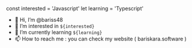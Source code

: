 const interested = 'Javascript'
let learning = 'Typescript'

- 👋 Hi, I’m @bariss48
- 👀 I’m interested in `${interested}`
- 🌱 I’m currently learning `${learning}`
- 📫 How to reach me : you can check my website ( bariskara.software )

<!---
bariss48/bariss48 is a ✨ special ✨ repository because its `README.md` (this file) appears on your GitHub profile.
You can click the Preview link to take a look at your changes.
--->
